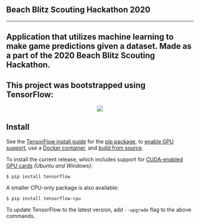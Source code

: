 ## Beach Blitz Scouting Hackathon 2020
---
Application that utilizes machine learning to make game predictions given a dataset. Made as a part of the 2020 Beach Blitz Scouting Hackathon.
---
This project was bootstrapped using TensorFlow:
---
<div align="center">
  <img src="https://www.tensorflow.org/images/tf_logo_social.png">
</div>

## Install

See the [TensorFlow install guide](https://www.tensorflow.org/install) for the
[pip package](https://www.tensorflow.org/install/pip), to
[enable GPU support](https://www.tensorflow.org/install/gpu), use a
[Docker container](https://www.tensorflow.org/install/docker), and
[build from source](https://www.tensorflow.org/install/source).

To install the current release, which includes support for
[CUDA-enabled GPU cards](https://www.tensorflow.org/install/gpu) *(Ubuntu and
Windows)*:

```
$ pip install tensorflow
```

A smaller CPU-only package is also available:

```
$ pip install tensorflow-cpu
```

To update TensorFlow to the latest version, add `--upgrade` flag to the above
commands.
